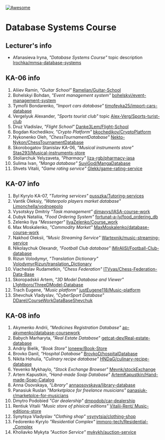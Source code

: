 [![Awesome][icon-awesome]][awesome]

# Database Systems Course  

## Lecturer's info  

- Afanasieva Iryna, *"Database Systems Course"* topic description [lrochka/mmsa-database-systems](https://github.com/lrochka/mmsa-database-systems)

## KA-06 info 

1. Aliiev Ramin, *"Guitar School"* [Ramelian/Guitar-School](https://github.com/Ramelian/Guitar-School)
3. Bohelskyi Bohdan, *"Event management system"* [bohelskyi/event-management-system](https://github.com/bohelskyi/event-management-system)
5. Tymofii Bondarenko, *"Import cars database"* [timofeyka25/import-cars-database](https://github.com/timofeyka25/import-cars-database)
7. Vergelyuk Alexander, *"Sports tourist club"* topic [Alex-Verg/Sports-turist-club](https://github.com/Alex-Verg/Sports-turist-club)
11. Druz Vladislav, *"Flight School"* [Danke3Lem/Flight-School](https://github.com/Danke3Lem/Flight-School)
17. Bogdan Kochedikov, *"Crypto Platform"* [bkochedikov/CryptoPlatform](https://github.com/bkochedikov/CryptoPlatform)
20. Nykonenko Oleh, *"ChessTournamentDatabase"* [Nekto-Nykon/ChessTournamentDatabase](https://github.com/Nekto-Nykon/ChessTournamentDatabase)
23. Skorobogatov Stanislav KA-06, *"Musical instruments store"* [Stas293/Musical-instruments-store](https://github.com/Stas293/Musical-instruments-store)
24. Stoliarchuk Yelyzaveta, *"Pharmacy"* [liza-rgb/pharmacy-iasa](https://github.com/liza-rgb/pharmacy-iasa)
25. Sulima Ivan, *"Manga database"* [SuviGod/MangaDatabase](https://github.com/SuviGod/MangaDatabase)
27. Shvets Vitalii, *"Game rating service"* [Glekk/game-rating-service](https://github.com/Glekk/game-rating-service) 

## KA-07 info
1. Byl Kyrylo KA-07, *"Tutoring services"* [pusszka/Tutoring-services](https://github.com/pusszka/Tutoring-services)
2. Vantik Oleksiy, *"Waterpolo players market database"* [Limonchella/vodnoepolo](https://github.com/Limonchella/vodnoepolo)
3. Vysotskyy Dmitriy *"Task management"* [dimavys/IASA-course-work](https://github.com/dimavys/IASA-course-work)
6. Dubyk Nataliia, *"Food Ordering System"* [fortunat-a-ly/food_ordering_db](https://github.com/fortunat-a-ly/food_ordering_db)
8. Zelenko Ilya *"Messenger"* [IlyaZelenko/Course_work](https://github.com/IlyaZelenko/Course_work)
14. Max Moskalenko, *"Commodity Market"* [MaxMoskalenko/database-course-work](https://github.com/MaxMoskalenko/database-course-work)
15. Nakhod Oleksii, *"Music Streaming Service"* [Wartexnik/music-streaming-service](https://github.com/Wartexnik/music-streaming-service)
16. Nikolaychuk Olexandr, *"Football Club database"* [lMirAliSl/Football-Club-database](https://github.com/lMirAliSl/Football-Club-database)
20. Rizun Volodymyr, *"Translation Dictionary"* [VolodymyrRizun/translation_Dictionary](https://github.com/VolodymyrRizun/translation_Dictionary)
21. Viacheslav Rudametkin, *"Chess Federation"* [ITVyas/Chess-Federation-Data-Base](https://github.com/ITVyas/Chess-Federation-Data-Base)
23. Skoropadskii Artem, *"3D Model Database and Viewer"* [L1ghtboro/ThreeDModel-Database](https://github.com/L1ghtboro/ThreeDModel-Database)
25. Trach Eugene, *"Music platform"* [justEugene118/Music-platform](https://github.com/justEugene118/Music-platform)
29. Shevchuk Vladyslav, *"CyberSport Database"* [DDarel/CourseWorkDataBaseShevchuk](https://github.com/DDarel/CourseWorkDataBaseShevchuk)

## KA-08 info

1. Akymenko Andrii, *"Medicines Registration Database"* [ap-akymenko/database-coursework](https://github.com/ap-akymenko/database-coursework)
2. Babych Marharyta, *"Real Estate Database"* [getcat-dev/Real-estate-database](https://github.com/getcat-dev/Real-estate-database)
3. Andriy Bielik, *"Book Store"* [loneew/Book-Store](https://github.com/loneew/Book-Store)
4. Brovko Danil, *"Hospital Database"* [BrovkoD/hospitalDatabase](https://github.com/BrovkoD/hospitalDatabase)
6. Nikita Hohulia, *"Culinary recipe database"* [HNDaG/culinary-recipe-database](https://github.com/HNDaG/culinary-recipe-database)
7. Yevenko Mykhaylo, *"Stock Exchange Browser"* [Mevnk/stockExchange](https://github.com/Mevnk/stockExchange)
9. Artem Kapustkin, *"Hand-made Soap Database"* [ArtemKapustkin/Hand-made-Soap-Catalog](https://github.com/ArtemKapustkin/Hand-made-Soap-Catalog)
14. Anna Osovskaya, *"Library"* [annaosovskaya/library-database](https://github.com/annaosovskaya/library-database)
15. Panasiuk Ruslan *"Marketplace for freelance musicians"* [panasiuk-r/marketplce-for-musicians](https://github.com/panasiuk-r/marketplce-for-musicians)
16. Dmytro Podobied *"Car dealership"* [dmpodob/car-dealership](https://github.com/dmpodob/car-dealership)
17. Rentiuk Vitalii *"Music store of phisical editions"* [Vitalii-Rent/ Music-editions-store](https://github.com/Vitalii-Rent/Music-editions-store)
18. Synytsya Vladyslav *"Clothing shop"* [vsynytsia/clothing-shop](https://github.com/vsynytsia/clothing-shop)
21. Fedorenko Kyrylo *"Residential Complex"* [immoro-tech/Residential-_Complex](https://github.com/immoro-tech/Residential-_Complex)
22. Kholiavko Mykyta *"Auction Service"* [mykykh/auction-service](https://github.com/mykykh/auction-service.git)


[icon-awesome]: https://cdn.rawgit.com/sindresorhus/awesome/d7305f38d29fed78fa85652e3a63e154dd8e8829/media/badge.svg
[awesome]: https://github.com/sindresorhus/awesome
